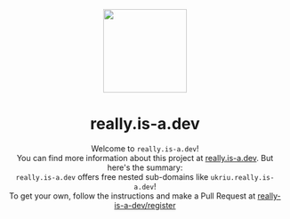 <div align="center">
  <img src="https://really.is-a.dev/res/media/emoji.png" height="150em" align="center">
  <h1>really.is-a.dev</h1>
  
  Welcome to `really.is-a.dev`!  
  You can find more information about this project at [really.is-a.dev](https://really.is-a.dev). But here's the summary:<br>`really.is-a.dev` offers free nested sub-domains like `ukriu.really.is-a.dev`!<br>To get your own, follow the instructions and make a Pull Request at [really-is-a-dev/register](https://github.com/really-is-a-dev/register)
</div>
